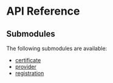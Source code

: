 # API Reference <a name="API Reference" id="api-reference"></a>

## Submodules <a name="Submodules" id="submodules"></a>

The following submodules are available:

- [certificate](./certificate.python.md)
- [provider](./provider.python.md)
- [registration](./registration.python.md)





